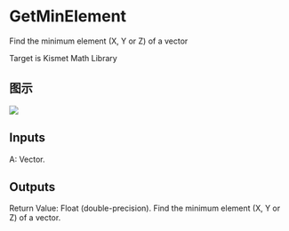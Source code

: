 # GetMinElement

Find the minimum element (X, Y or Z) of a vector

Target is Kismet Math Library

## 图示

![]($-20221218-19564607.png)

## Inputs

A: Vector.  

## Outputs

Return Value: Float (double-precision). Find the minimum element (X, Y or Z) of a vector.

